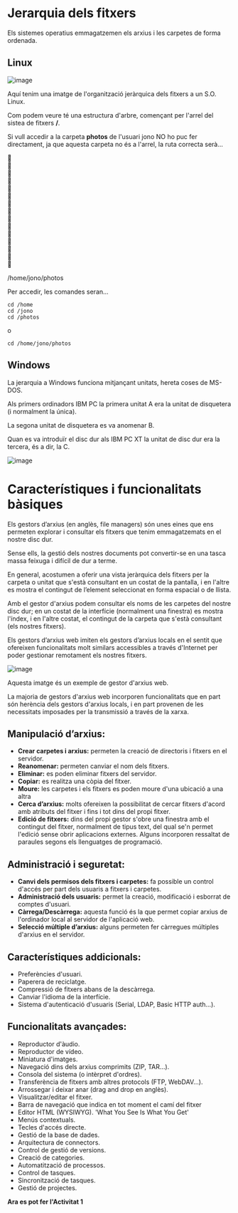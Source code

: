 # Jerarquia dels fitxers

Els sistemes operatius emmagatzemen els arxius i les carpetes de forma ordenada. 

## Linux

![image](https://github.com/XaSaFa/MP08-23-24/assets/110727546/1bffd11c-141c-4a75-ab09-0649165a865c)

Aquí tenim una imatge de l'organització jeràrquica dels fitxers a un S.O. Linux.

Com podem veure té una estructura d'arbre, començant per l'arrel del sistea de fitxers **/**. 

Si vull accedir a la carpeta **photos** de l'usuari jono NO ho puc fer directament, ja que aquesta carpeta no és a l'arrel, la ruta correcta serà...

🤔<br>
🤔<br>
🤔<br>
🤔<br>
🤔<br>
🤔<br>
🤔<br>
🤔<br>
🤔<br>
🤔<br>
🤔<br>
🤔<br>
🤔<br>
🤔<br>
🤔<br>

/home/jono/photos

Per accedir, les comandes seran...

```
cd /home
cd /jono
cd /photos
```
o 
```
cd /home/jono/photos
```

## Windows

La jerarquia a Windows funciona mitjançant unitats, hereta coses de MS-DOS.

Als primers ordinadors IBM PC la primera unitat A era la unitat de disquetera (i normalment la única).

La segona unitat de disquetera es va anomenar B.

Quan es va introduïr el disc dur als IBM PC XT la unitat de disc dur era la tercera, és a dir, la C.

![image](https://github.com/XaSaFa/MP08-23-24/assets/110727546/f02ad97e-1e1f-49a0-a7f8-b45156078e7b)

# Característiques i funcionalitats bàsiques

Els gestors d’arxius (en anglès, file managers) són unes eines que ens permeten explorar i consultar els fitxers que tenim emmagatzemats en el nostre disc dur. 

Sense ells, la gestió dels nostres documents pot convertir-se en una tasca massa feixuga i difícil de dur a terme. 

En general, acostumen a oferir una vista jeràrquica dels fitxers per la carpeta o unitat que s'està consultant en un costat de la pantalla, i en l'altre es mostra el contingut de l’element seleccionat en forma espacial o de llista.

Amb el gestor d'arxius podem consultar els noms de les carpetes del nostre disc dur; en un costat de la interfície (normalment una finestra) es mostra l'índex, i en l'altre costat, el contingut de la carpeta que s'està consultant (els nostres fitxers). 

Els gestors d’arxius web imiten els gestors d’arxius locals en el sentit que ofereixen funcionalitats molt similars accessibles a través d'Internet per poder gestionar remotament els nostres fitxers.

![image](https://github.com/XaSaFa/MP08-23-24/assets/110727546/6b28b9b5-77c6-456b-b02c-8287e3da0401)

Aquesta imatge és un exemple de gestor d'arxius web.

La majoria de gestors d'arxius web incorporen funcionalitats que en part són herència dels gestors d'arxius locals, i en part provenen de les necessitats imposades per la transmissió a través de la xarxa.  

## Manipulació d’arxius:

- **Crear carpetes i arxius:** permeten la creació de directoris i fitxers en el servidor.
- **Reanomenar:** permeten canviar el nom dels fitxers.
- **Eliminar:** es poden eliminar fitxers del servidor.
- **Copiar:** es realitza una còpia del fitxer.
- **Moure:** les carpetes i els fitxers es poden moure d'una ubicació a una altra
- **Cerca d’arxius:** molts ofereixen la possibilitat de cercar fitxers d'acord amb atributs del fitxer i fins i tot dins del propi fitxer.
- **Edició de fitxers:** dins del propi gestor s'obre una finestra amb el contingut del fitxer, normalment de tipus text, del qual se'n permet l'edició sense obrir aplicacions externes. Alguns incorporen ressaltat de paraules segons els llenguatges de programació.  

## Administració i seguretat: 

- **Canvi dels permisos dels fitxers i carpetes:** fa possible un control d'accés per part dels usuaris a fitxers i carpetes.
- **Administració dels usuaris:** permet la creació, modificació i esborrat de comptes d'usuari.
- **Càrrega/Descàrrega:** aquesta funció és la que permet copiar arxius de l'ordinador local al servidor de l'aplicació web.
- **Selecció múltiple d’arxius:** alguns permeten fer càrregues múltiples d'arxius en el servidor.  

## Característiques addicionals:

- Preferències d'usuari.
- Paperera de reciclatge.
- Compressió de fitxers abans de la descàrrega.
- Canviar l'idioma de la interfície.
- Sistema d'autenticació d'usuaris (Serial, LDAP, Basic HTTP auth…).

## Funcionalitats avançades:

- Reproductor d'àudio.
- Reproductor de vídeo.
- Miniatura d'imatges.
- Navegació dins dels arxius comprimits (ZIP, TAR…).
- Consola del sistema (o intèrpret d'ordres).
- Transferència de fitxers amb altres protocols (FTP, WebDAV…).
- Arrossegar i deixar anar (drag and drop en anglès).
- Visualitzar/editar el fitxer.
- Barra de navegació que indica en tot moment el camí del fitxer
- Editor HTML (WYSIWYG). 'What You See Is What You Get'
- Menús contextuals.
- Tecles d'accés directe.
- Gestió de la base de dades.
- Arquitectura de connectors.
- Control de gestió de versions.
- Creació de categories.
- Automatització de processos.
- Control de tasques.
- Sincronització de tasques.
- Gestió de projectes.

**Ara es pot fer l'Activitat 1**
